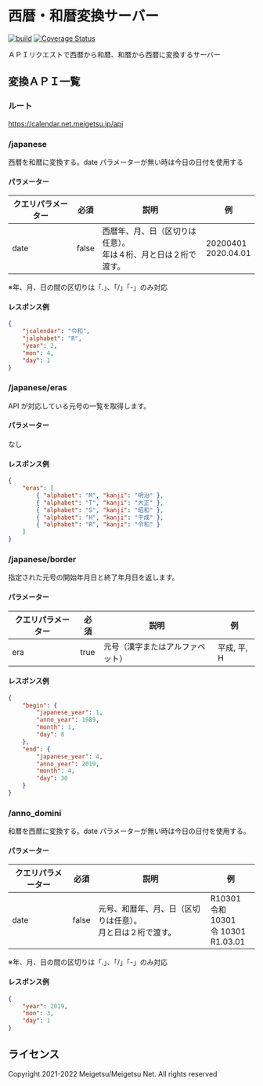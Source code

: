 # 西暦・和暦変換サーバー

[![build](https://github.com/AinoMegumi/CalendarServer/actions/workflows/build.yml/badge.svg)](https://github.com/AinoMegumi/CalendarServer/actions/workflows/build.yml)
[![Coverage Status](https://coveralls.io/repos/github/AinoMegumi/CalendarServer/badge.svg?branch=renew_date_parser)](https://coveralls.io/github/AinoMegumi/CalendarServer?branch=renew_date_parser)

ＡＰＩリクエストで西暦から和暦、和暦から西暦に変換するサーバー

## 変換ＡＰＩ一覧

### ルート

https://calendar.net.meigetsu.jp/api

### /japanese

西暦を和暦に変換する。date パラメーターが無い時は今日の日付を使用する

#### パラメーター

| クエリパラメーター | 必須  | 説明                                                               | 例                     |
| ------------------ | ----- | ------------------------------------------------------------------ | ---------------------- |
| date               | false | 西暦年、月、日（区切りは任意）。<br>年は４桁、月と日は２桁で渡す。 | 20200401<br>2020.04.01 |

※年、月、日の間の区切りは「.」、「/」「-」のみ対応

#### レスポンス例

```json
{
    "jcalendar": "令和",
    "jalphabet": "R",
    "year": 2,
    "mon": 4,
    "day": 1
}
```

### /japanese/eras

API が対応している元号の一覧を取得します。

#### パラメーター

なし

#### レスポンス例

```json
{
    "eras": [
        { "alphabet": "M", "kanji": "明治" },
        { "alphabet": "T", "kanji": "大正" },
        { "alphabet": "S", "kanji": "昭和" },
        { "alphabet": "H", "kanji": "平成" },
        { "alphabet": "R", "kanji": "令和" }
    ]
}
```

### /japanese/border

指定された元号の開始年月日と終了年月日を返します。

#### パラメーター

| クエリパラメーター | 必須 | 説明                             | 例          |
| ------------------ | ---- | -------------------------------- | ----------- |
| era                | true | 元号（漢字またはアルファベット） | 平成, 平, H |

#### レスポンス例

```json
{
    "begin": {
        "japanese_year": 1,
        "anno_year": 1989,
        "month": 1,
        "day": 8
    },
    "end": {
        "japanese_year": 4,
        "anno_year": 2019,
        "month": 4,
        "day": 30
    }
}
```

### /anno_domini

和暦を西暦に変換する。date パラメーターが無い時は今日の日付を使用する。

#### パラメーター

| クエリパラメーター | 必須  | 説明                                                           | 例                                           |
| ------------------ | ----- | -------------------------------------------------------------- | -------------------------------------------- |
| date               | false | 元号、和暦年、月、日（区切りは任意）。<br>月と日は２桁で渡す。 | R10301<br>令和 10301<br>令 10301<br>R1.03.01 |

※年、月、日の間の区切りは「.」、「/」「-」のみ対応

#### レスポンス例

```json
{
    "year": 2019,
    "mon": 3,
    "day": 1
}
```

## ライセンス

Copyright 2021-2022 Meigetsu/Meigetsu Net. All rights reserved
